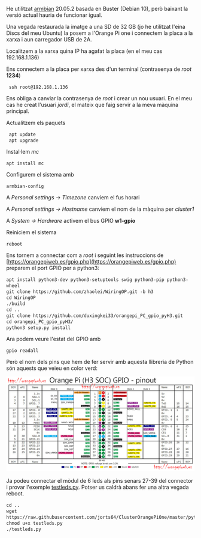 He utilitzat [armbian](https://www.armbian.com/orange-pi-one/) 20.05.2 basada en Buster (Debian 10), però baixant la versió actual hauria de funcionar igual.

Una vegada restaurada la imatge a una SD de 32 GB (jo he utilitzat l'eina Discs del meu Ubuntu) la posem a l'Orange Pi one i connectem la placa a la xarxa i aun carregador USB de 2A.

Localitzem a la xarxa quina IP ha agafat la placa (en el meu cas 192.168.1.136)

Ens connectem a la placa per xarxa des d'un terminal (contrasenya de *root* **1234**)

     ssh root@192.168.1.136

Ens obliga a canviar la contrasenya de *root* i crear un nou usuari. En el meu cas he creat l'usuari *jordi*, el mateix que faig servir a la meva màquina principal.

Actualitzem els paquets

     apt update
     apt upgrade

Instal·lem *mc*

    apt install mc

Configurem el sistema amb

    armbian-config
    
A *Personal settings -> Timezone* canviem el fus horari

A *Personal settings -> Hostname* canviem el nom de la màquina per *cluster1*

A *System -> Hardware* activem el bus GPIO **w1-gpio**

Reiniciem el sistema

    reboot
    
Ens tornem a connectar com a *root* i seguint les instruccions de [https://orangepiweb.es/gpio.php](https://orangepiweb.es/gpio.php) preparem el port GPIO per a python3:

    apt install python3-dev python3-setuptools swig python3-pip python3-wheel 
    git clone https://github.com/zhaolei/WiringOP.git -b h3
    cd WiringOP
    ./build
    cd ..
    git clone https://github.com/duxingkei33/orangepi_PC_gpio_pyH3.git
    cd orangepi_PC_gpio_pyH3/
    python3 setup.py install
    
Ara podem veure l'estat del GPIO amb 

    gpio readall

Però el nom dels pins que hem de fer servir amb aquesta llibreria de Python són aquests que veieu en color verd:

![](img/gpio-40-pins.jpg)

Ja podeu connectar el mòdul de 6 leds als pins senars 27-39 del connector i provar l'exemple [testleds.py](python3/testleds.py). Potser us caldrà abans fer una altra vegada reboot.

    cd ..
    wget https://raw.githubusercontent.com/jorts64/ClusterOrangePiOne/master/python3/testleds.py
    chmod u+x testleds.py
    ./testleds.py







